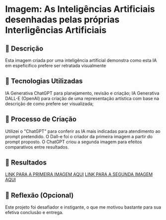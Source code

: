 # Imagem: As Inteligências Artificiais desenhadas pelas próprias Interligências Artificiais

## 📒 Descrição
Esta imagem criada por uma inteligência artificial demonstra como esta IA em espefícifico prefere ser retratada visualmente

## 🤖 Tecnologias Utilizadas
IA Generativa ChatGPT para planejamento, revisão e criação;
IA Generativa DALL-E (OpenAI) para criação de uma representação artística com base na descrição de como prefere ser visualizada;

## 🧐 Processo de Criação
Utilizei o "ChatGPT" para conferir as IA mais indicadas para atendimento ao prompt pretendido.
O Dall-e foi o criador da primeira imagem a partir do prompt proposto.
O ChatGPT criou a segunda imagem para efeitos comparativos entre resultados.

## 🚀 Resultados
[LINK PARA A PRIMEIRA IMAGEM AQUI]()
[LINK PARA A SEGUNDA IMAGEM AQUI]()

## 💭 Reflexão (Opcional)
Este projeto foi desafiador e instigante, o que me motivou bastante para sua efetiva conclusão e entrega.
